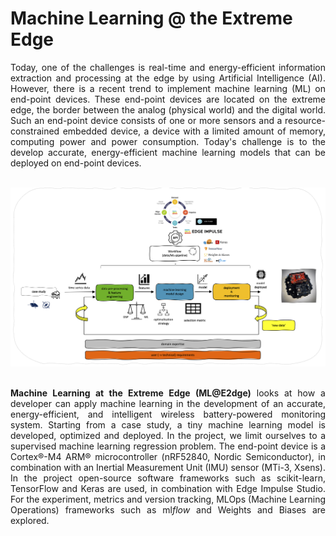 # Machine Learning @ the Extreme Edge

<div style="text-align: justify">Today, one of the challenges is real-time and energy-efficient information extraction and processing at the edge by using Artificial Intelligence (AI). However, there is a recent trend to implement machine learning (ML) on end-point devices. These end-point devices are located on the extreme edge, the border between the analog (physical world) and the digital world. Such an end-point device consists of one or more sensors and a resource-constrained embedded device, a device with a limited amount of memory, computing power and power consumption. Today's challenge is to the develop accurate, energy-efficient machine learning models that can be deployed on end-point devices.</div>

<br>

![workflow](./img/workflow.png)

<br>

<div style="text-align: justify"> <b>Machine Learning at the Extreme Edge (ML@E2dge)</b> looks at how a developer can apply machine learning in the development of an accurate, energy-efficient, and intelligent wireless battery-powered monitoring system. Starting from a case study, a tiny machine learning model is developed, optimized and deployed. In the project, we limit ourselves to a supervised machine learning regression problem. The end-point device is a Cortex®-M4 ARM® microcontroller (nRF52840, Nordic Semiconductor), in combination with an Inertial Measurement Unit (IMU) sensor (MTi-3, Xsens). In the project open-source software frameworks such as scikit-learn, TensorFlow and Keras are used, in combination with Edge Impulse Studio. For the experiment, metrics and version tracking, MLOps (Machine Learning Operations) frameworks such as ml<i>flow</i> and Weights and Biases are explored.</div>

<br>
